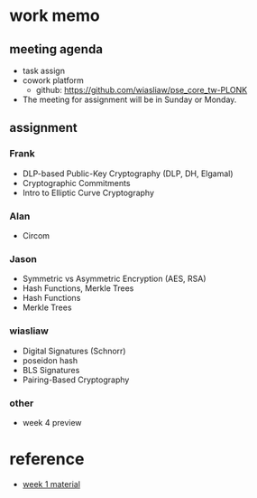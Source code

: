 # work memo

## meeting agenda

- task assign
- cowork platform
  - github: https://github.com/wiasliaw/pse_core_tw-PLONK
- The meeting for assignment will be in Sunday or Monday.

## assignment

### Frank

- DLP-based Public-Key Cryptography (DLP, DH, Elgamal)
- Cryptographic Commitments
- Intro to Elliptic Curve Cryptography

### Alan

- Circom

### Jason

- Symmetric vs Asymmetric Encryption (AES, RSA)
- Hash Functions, Merkle Trees
- Hash Functions
- Merkle Trees

### wiasliaw

- Digital Signatures (Schnorr)
- poseidon hash
- BLS Signatures
- Pairing-Based Cryptography

### other

- week 4 preview

# reference

- [week 1 material](https://github.com/privacy-scaling-explorations/core-program/blob/main/2024/week1_cryptographic_basics.md)
